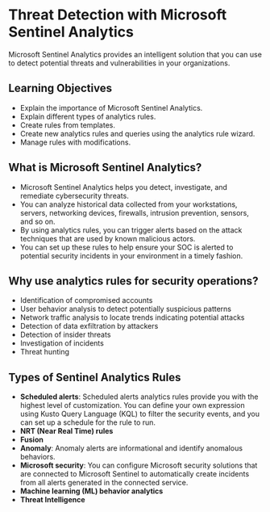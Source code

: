 # Threat Detection with Microsoft Sentinel Analytics

Microsoft Sentinel Analytics provides an intelligent solution that you can use to detect potential threats and vulnerabilities in your organizations.

## Learning Objectives

- Explain the importance of Microsoft Sentinel Analytics.
- Explain different types of analytics rules.
- Create rules from templates.
- Create new analytics rules and queries using the analytics rule wizard.
- Manage rules with modifications.

## What is Microsoft Sentinel Analytics?

- Microsoft Sentinel Analytics helps you detect, investigate, and remediate cybersecurity threats.
- You can analyze historical data collected from your workstations, servers, networking devices, firewalls, intrusion prevention, sensors, and so on.
- By using analytics rules, you can trigger alerts based on the attack techniques that are used by known malicious actors.
- You can set up these rules to help ensure your SOC is alerted to potential security incidents in your environment in a timely fashion.

## Why use analytics rules for security operations?

- Identification of compromised accounts
- User behavior analysis to detect potentially suspicious patterns
- Network traffic analysis to locate trends indicating potential attacks
- Detection of data exfiltration by attackers
- Detection of insider threats
- Investigation of incidents
- Threat hunting

## Types of Sentinel Analytics Rules

- **Scheduled alerts**: Scheduled alerts analytics rules provide you with the highest level of customization. You can define your own expression using Kusto Query Language (KQL) to filter the security events, and you can set up a schedule for the rule to run.
- **NRT (Near Real Time) rules**
- **Fusion**
- **Anomaly**: Anomaly alerts are informational and identify anomalous behaviors.
- **Microsoft security**: You can configure Microsoft security solutions that are connected to Microsoft Sentinel to automatically create incidents from all alerts generated in the connected service.
- **Machine learning (ML) behavior analytics**
- **Threat Intelligence**

